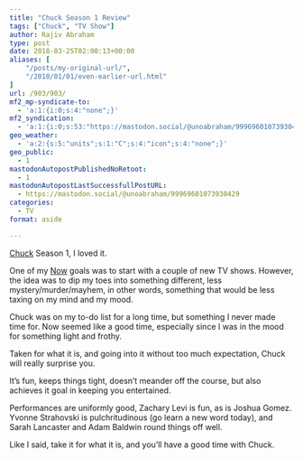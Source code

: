 ```yaml
---
title: "Chuck Season 1 Review"
tags: ["Chuck", "TV Show"]
author: Rajiv Abraham
type: post
date: 2018-03-25T02:00:13+00:00
aliases: [
    "/posts/my-original-url/",
    "/2010/01/01/even-earlier-url.html"
]
url: /903/903/
mf2_mp-syndicate-to:
  - 'a:1:{i:0;s:4:"none";}'
mf2_syndication:
  - 'a:1:{i:0;s:53:"https://mastodon.social/@unoabraham/99969601073930429";}'
geo_weather:
  - 'a:2:{s:5:"units";s:1:"C";s:4:"icon";s:4:"none";}'
geo_public:
  - 1
mastodonAutopostPublishedNoRetoot:
  - 1
mastodonAutopostLastSuccessfullPostURL:
  - https://mastodon.social/@unoabraham/99969601073930429
categories:
  - TV
format: aside

---
```

<a href="https://www.imdb.com/title/tt0934814/" target="_blank" rel="noopener">Chuck</a> Season 1, I loved it.

One of my <a href="https://abraham.red/now/" target="_blank" rel="noopener">Now</a> goals was to start with a couple of new TV shows. However, the idea was to dip my toes into something different, less mystery/murder/mayhem, in other words, something that would be less taxing on my mind and my mood.

Chuck was on my to-do list for a long time, but something I never made time for. Now seemed like a good time, especially since I was in the mood for something light and frothy.

Taken for what it is, and going into it without too much expectation, Chuck will really surprise you.

It&#8217;s fun, keeps things tight, doesn&#8217;t meander off the course, but also achieves it goal in keeping you entertained.

Performances are uniformly good, Zachary Levi is fun, as is Joshua Gomez. Yvonne Strahovski is pulchritudinous (go learn a new word today), and Sarah Lancaster and Adam Baldwin round things off well.

Like I said, take it for what it is, and you&#8217;ll have a good time with Chuck.